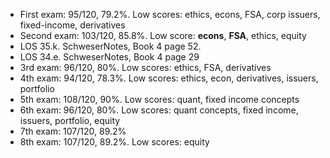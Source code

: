 - First exam: 95/120, 79.2%. Low scores: ethics, econs, FSA, corp issuers, fixed-income, derivatives
- Second exam: 103/120, 85.8%. Low score: **econs**, **FSA**, ethics, equity
- LOS 35.k. SchweserNotes, Book 4 page 52.
- LOS 34.e. SchweserNotes, Book 4 page 29
- 3rd exam: 96/120, 80%. Low scores: ethics, FSA, derivatives
- 4th exam: 94/120, 78.3%. Low scores: ethics, econ, derivatives, issuers, portfolio
- 5th exam: 108/120, 90%. Low scores: quant, fixed income concepts
- 6th exam: 96/120, 80%. Low scores: quant concepts, fixed income, issuers, portfolio, equity
- 7th exam: 107/120, 89.2%
- 8th exam: 107/120, 89.2%. Low scores: equity